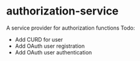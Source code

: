 # authorization-service
A service provider for authorization functions
Todo:
- Add CURD for user
- Add OAuth user registration
- Add OAuth user authentication